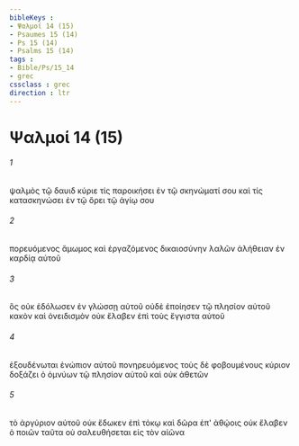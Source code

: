 ```yaml
---
bibleKeys : 
- Ψαλμοί 14 (15)
- Psaumes 15 (14)
- Ps 15 (14)
- Psalms 15 (14)
tags : 
- Bible/Ps/15_14
- grec
cssclass : grec
direction : ltr
---
```


# Ψαλμοί 14 (15)

###### 1
ψαλμὸς τῷ δαυιδ κύριε τίς παροικήσει ἐν τῷ σκηνώματί σου καὶ τίς κατασκηνώσει ἐν τῷ ὄρει τῷ ἁγίῳ σου
###### 2
πορευόμενος ἄμωμος καὶ ἐργαζόμενος δικαιοσύνην λαλῶν ἀλήθειαν ἐν καρδίᾳ αὐτοῦ
###### 3
ὃς οὐκ ἐδόλωσεν ἐν γλώσσῃ αὐτοῦ οὐδὲ ἐποίησεν τῷ πλησίον αὐτοῦ κακὸν καὶ ὀνειδισμὸν οὐκ ἔλαβεν ἐπὶ τοὺς ἔγγιστα αὐτοῦ
###### 4
ἐξουδένωται ἐνώπιον αὐτοῦ πονηρευόμενος τοὺς δὲ φοβουμένους κύριον δοξάζει ὁ ὀμνύων τῷ πλησίον αὐτοῦ καὶ οὐκ ἀθετῶν
###### 5
τὸ ἀργύριον αὐτοῦ οὐκ ἔδωκεν ἐπὶ τόκῳ καὶ δῶρα ἐπ' ἀθῴοις οὐκ ἔλαβεν ὁ ποιῶν ταῦτα οὐ σαλευθήσεται εἰς τὸν αἰῶνα
